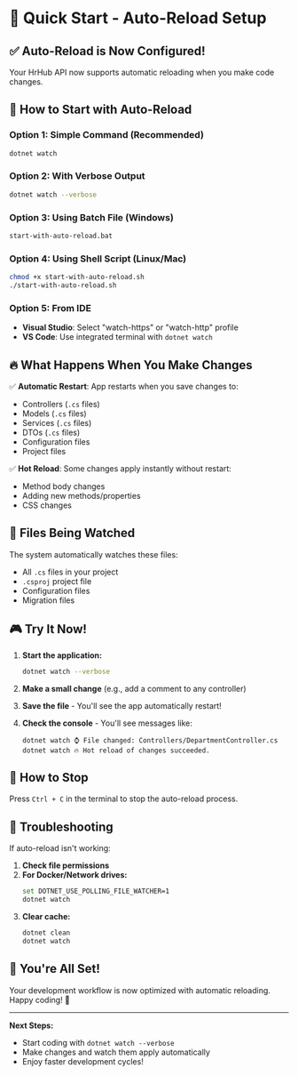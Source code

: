 # 🚀 Quick Start - Auto-Reload Setup

## ✅ **Auto-Reload is Now Configured!**

Your HrHub API now supports automatic reloading when you make code changes.

## 🎯 **How to Start with Auto-Reload**

### **Option 1: Simple Command (Recommended)**
```bash
dotnet watch
```

### **Option 2: With Verbose Output**
```bash
dotnet watch --verbose
```

### **Option 3: Using Batch File (Windows)**
```bash
start-with-auto-reload.bat
```

### **Option 4: Using Shell Script (Linux/Mac)**
```bash
chmod +x start-with-auto-reload.sh
./start-with-auto-reload.sh
```

### **Option 5: From IDE**
- **Visual Studio**: Select "watch-https" or "watch-http" profile
- **VS Code**: Use integrated terminal with `dotnet watch`

## 🔥 **What Happens When You Make Changes**

✅ **Automatic Restart**: App restarts when you save changes to:
- Controllers (`.cs` files)
- Models (`.cs` files) 
- Services (`.cs` files)
- DTOs (`.cs` files)
- Configuration files
- Project files

✅ **Hot Reload**: Some changes apply instantly without restart:
- Method body changes
- Adding new methods/properties
- CSS changes

## 📁 **Files Being Watched**

The system automatically watches these files:
- All `.cs` files in your project
- `.csproj` project file
- Configuration files
- Migration files

## 🎮 **Try It Now!**

1. **Start the application:**
   ```bash
   dotnet watch --verbose
   ```

2. **Make a small change** (e.g., add a comment to any controller)

3. **Save the file** - You'll see the app automatically restart!

4. **Check the console** - You'll see messages like:
   ```
   dotnet watch ⌚ File changed: Controllers/DepartmentController.cs
   dotnet watch 🔥 Hot reload of changes succeeded.
   ```

## 🛑 **How to Stop**

Press `Ctrl + C` in the terminal to stop the auto-reload process.

## 🔧 **Troubleshooting**

If auto-reload isn't working:

1. **Check file permissions**
2. **For Docker/Network drives:**
   ```bash
   set DOTNET_USE_POLLING_FILE_WATCHER=1
   dotnet watch
   ```
3. **Clear cache:**
   ```bash
   dotnet clean
   dotnet watch
   ```

## 🎉 **You're All Set!**

Your development workflow is now optimized with automatic reloading. Happy coding! 🚀

---

**Next Steps:**
- Start coding with `dotnet watch --verbose`
- Make changes and watch them apply automatically
- Enjoy faster development cycles!
